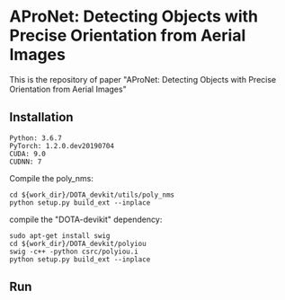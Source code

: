 # AProNet: Detecting Objects with Precise Orientation from Aerial Images
This is the repository of paper "AProNet: Detecting Objects with Precise Orientation from Aerial Images"
## Installation
    Python: 3.6.7  
    PyTorch: 1.2.0.dev20190704  
    CUDA: 9.0  
    CUDNN: 7  
    
Compile the poly_nms:    

    cd ${work_dir}/DOTA_devkit/utils/poly_nms  
    python setup.py build_ext --inplace  

compile the "DOTA-devikit" dependency:   

    sudo apt-get install swig  
    cd ${work_dir}/DOTA_devkit/polyiou  
    swig -c++ -python csrc/polyiou.i  
    python setup.py build_ext --inplace  

## Run


